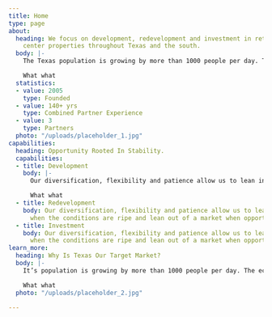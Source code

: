 ```yaml
---
title: Home
type: page
about:
  heading: We focus on development, redevelopment and investment in retail and shopping
    center properties throughout Texas and the south.
  body: |-
    The Texas population is growing by more than 1000 people per day. The economy is booming. Over the coming years some of the greatest opportunities will be in retail investment and development.

    What what
  statistics:
  - value: 2005
    type: Founded
  - value: 140+ yrs
    type: Combined Partner Experience
  - value: 3
    type: Partners
  photo: "/uploads/placeholder_1.jpg"
capabilities:
  heading: Opportunity Rooted In Stability.
  capabilities:
  - title: Development
    body: |-
      Our diversification, flexibility and patience allow us to lean into a market when the conditions are ripe and lean out of a market when opportunities narrow.

      What what
  - title: Redevelopment
    body: Our diversification, flexibility and patience allow us to lean into a market
      when the conditions are ripe and lean out of a market when opportunities narrow.
  - title: Investment
    body: Our diversification, flexibility and patience allow us to lean into a market
      when the conditions are ripe and lean out of a market when opportunities narrow.
learn_more:
  heading: Why Is Texas Our Target Market?
  body: |-
    It’s population is growing by more than 1000 people per day. The economy is booming. Over the coming years some of the greatest opportunities will be in retail investment and development.

    What what
  photo: "/uploads/placeholder_2.jpg"

---
```


